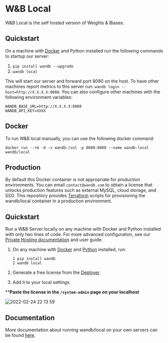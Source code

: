 # W&amp;B Local

W&amp;B Local is the self hosted version of Weights &amp; Biases.

## Quickstart

On a machine with [Docker](https://docker.com) and Python installed run the following commands to startup our server:

1. `pip install wandb --upgrade`
2. `wandb local`

This will start our server and forward port 8080 on the host.  To have other machines report metrics to this server run: `wandb login --host=http://X.X.X.X:8080`.  You can also configure other machines with the following environment variables:

```
WANDB_BASE_URL=http://X.X.X.X:8080
WANDB_API_KEY=XXXX
```

## Docker

To run W&amp;B local manually, you can use the following docker command:

```
docker run --rm -d -v wandb:/vol -p 8080:8080 --name wandb-local wandb/local
```

## Production

By default this Docker container is not appropriate for production environments.  You can email `contact@wandb.com` to obtain a license that unlocks production features such as external MySQL, cloud storage, and SSO.  This repository provides [Terraform](https://www.terraform.io/) scripts for provisioning the wandb/local container in a production environment.

## Quickstart 

Run a W&B Server locally on any machine with Docker and Python installed with only two lines of code. For more advanced configuration, see our [Private Hosting documentation](https://docs.wandb.ai/guides/self-hosted/local) and user guide. 

1. On any machine with [Docker](https://www.docker.com/) and [Python](https://www.python.org/) installed, run:
    
    ```
    1 pip install wandb
    2 wandb local
    ```
2. Generate a free license from the [Deployer](https://deploy.wandb.ai/).
3. Add it to your local settings.

****Paste the license in the `/system-admin` page on your localhost**

![2022-02-24 22 13 59](https://user-images.githubusercontent.com/25806817/166264112-d971c240-cef1-437f-b510-4a391072147c.gif)

## Documentation

More documentation about running wandb/local on your own servers can be found [here](https://docs.wandb.com/self-hosted/local).
